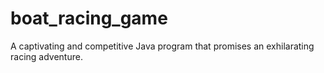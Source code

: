 # boat_racing_game
A captivating and competitive Java program that promises an exhilarating racing adventure. 
